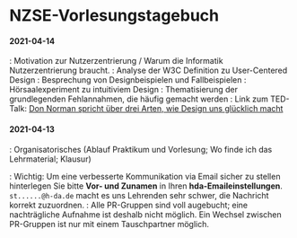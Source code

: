 # NZSE-Vorlesungstagebuch


<!-- #### 2020-07-14
: Themen
: * Festlegung der Klausur-relevanten Themengebiete
: * Besprechung der SoSe 2017-Klausur
: * Fragen der Studierenden (Hauptteil) -->


<!-- #### 2020-07-07
: Themen
: * Recap Thinking Aloud Methode
: * Auswertung von Usability Tests
: * IBM Computer Usability Satisfaction Questionnaires 
: * Evaluierung
: * Klausurvorbesprechung
: * Aufgaben zur Klausurvorbereitung -->


<!-- #### 2020-06-30
: Themen
: * Usability Evaluierungsmethoden
: Videos zum Thinking Aloud
: * <https://www.youtube.com/watch?v=thNZIZmMDQo> (ausführlicheres Beispiel)
: * <https://www.youtube.com/watch?v=yRjkgsKI5xs> (Deutsch, mit Beispiel)
: * <https://www.youtube.com/watch?v=qQxq5Muo5GI> (Explanations in English) -->


<!-- #### 2020-06-23
: Themen:
: * AsyncTask (ausführliche Informationen dazu in den ergänzenden Android Unterlagen)
: * JSON
: * RecyclerView -->


<!-- #### 2020-06-16
: Themen:
: * Beantwortung der offenen Fragen aus der letzten Einheit
: * Recap Singleton-Entwurfsmuster
: * Recap Serialisierbare Singletons 
: * Persistierung in Android
: * AsyncTask (nur angerissen; mehr in der nä. Einheit) -->



<!-- #### 2020-06-09
: Themen: 
: * Erzeugung von Landscape-Layout im Designer
: * Größenmaß dp
: * Event-Handling 
: * Inter-Activity Kommunikation und Datenaustausch (siehe [YouTube-Video](https://youtu.be/ZIJe4QEnlcY))
: * Implementierung der Toolbar zur Navigation zwischen Activities (mehr Infos siehe [begleitende Android Literatur](https://projects.fbi.h-da.de/~s.zander/nzse/vorlesung/android/html/actionbar/) oder die [Codepath-Doku](https://guides.codepath.com/android/Using-the-App-Toolbar))
: Themen (2. Teil – optional)
: * Java-Klassen
: * Serializable
: * Input-/Output-Streams ([gut aufbereitete Übersicht](http://tutorials.jenkov.com/java-io/overview.html))
: * Singleton-Entwuftsmuster
: * Serialisierbare Singletons (Datenmodellspeicherung)
: Meinungsbild zu Live-Beispielen vs. Folien-basierte Vorstellung/Vorlesung: 
: * 48 : 20 pro Beibehaltung Live-Beispiele (bei ca. 17 Enthaltungen)
: * Vereinbarung: __Live-Beispiele werden beibehalten aber der Bezug zu den Unterlagen wird stärker herausgestellt.__
: im Selbststudium:
: * Einbinden der bereitgestellten Kommunikationsklasse für den TV-Server (siehe [YouTube-Video](https://youtu.be/7xHfh2DVW3A)) 
: * Android Application Model & Android Lifecycle (mehr Infos dazu im YouTube-[Video #1](https://youtu.be/l7adwciujn4) und [Video #2](https://youtu.be/UJN3AL4tiqw)) -->


<!-- #### 2020-06-02
: Einführung Android gestartet
: Es gibt eine separate Einheit mit ausgewähltem Android-Material zum Selbststudium oder zum Nachschlagen im Moodle-Kurs
: Die wesentlichen Bestandteile von Android-Projekten und von AndroidStudio  (Manifest, Java-Klassen mit App-Logik, Resourcen, Designer) wurden in Form eines Tutorials vorgestellt
: Erzeugung von Landscape-Layout auf die kommende Einheit verschoben -->


<!-- #### 2020-05-26
: Abschluss Visual Design 
: Themengebiet zu dynamischem Layout nicht besprochen und auch nicht klausurrelevant
: Klausurmodus und Hintergründe dazu besprochen 
: Aufgabe zur Navigationsübersicht aus SoSe 2017-Klausur besprochen -->


<!-- #### 2020-05-19
: Erster Teil Visual Design bis einschl. Interaction Design. Fortsetzung Content Comprehension und Content Usability in der nächsten Einheit.
: Zusätzliches Video zu Aufgabe und Rolle von Analyseklassen in UCD/NZSE  
  <https://www.youtube.com/watch?v=_JWjL2nwKhE> -->


<!-- #### 2020-05-12
: Tolle Videos über das Paper Prototyping 
: * Bsp. 1 zum Testen von Paper Prototypen  
    <https://www.youtube.com/watch?v=GrV2SZuRPv0>
: * Bsp. 2  
    <https://www.youtube.com/watch?v=9wQkLthhHKA>
: * Paper Prototyping and Sketching (Google for Startups)  
    <https://www.youtube.com/watch?v=JMjozqJS44M> -->




<!-- #### 2020-05-07
: Requirements Engineering
: * alle Themen besprochen bis zu Transformationseffekte und Satzschablone
: Schwerpunkte
: * Stakeholder
: * Arten von Anforderungen
: * Quantifizierung
: * Systemkontextanalyse & KANO-Modell -->



<!-- #### 2020-04-28
: Videos zur Vor-/Nachbereitung
: * How to Conduct Qualitative Interviews (in Moodle) 
    _~> Im Rahmen von NZSE sprechen wir von teilstandardisierten Interviews; die Prinzipien sind aber identisch_
: * Examples of a Bad / Good Interview (in Moodle)  
    _~> Neben den in den Videos genannten Punkten finden Sie noch wesentlich mehr verbesserungswürdige "Dinge"; notieren Sie diese und reflektieren Sie, ob die notierten Punkte im 2. Interview verbessert bzw. umgangen wurden_
: * YouTube-Video zum User Research  ([Link](https://youtu.be/qA0DlfghMAY))  
    _~> Fasst den in der VO behandelten Ablauf zusammen und erläutert die Zusammenhänge zwischen den verschiedenen Artefakten bzw. Schritten_
: Unterscheidung Personas / Primäre Personas
: Einführung User Research
: Methoden der Benutzerforschung; im speziellen Teilstandardisiertes Interview -->

<!-- #### 2020-04-21
: Besprochene Themen: Orga + Intro UCD (Bspe + Fehler; Rest in kommender LVA)
: Details zur Übung am kommenden DI2x
: Link zum TED-Talk:  [Don Norman spricht über drei Arten, wie Design uns glücklich macht](https://www.youtube.com/watch?v=RlQEoJaLQRA)
: Übersicht der Lehrvideos: <https://www.youtube.com/channel/UCmvuGsp-maCJ_HwAgKxBpbA?view_as=subscriber> (_noch im Aufbau_)
: Sehr schönes Video zu einem Design-Thinking-basierten Lösungsansatz (SUMMO-Projekt): [Video](https://lernen.h-da.de/mod/resource/view.php?id=359759) -->

 

#### 2021-04-14
: Motivation zur Nutzerzentrierung / Warum die Informatik Nutzerzentrierung braucht.
: Analyse der W3C Definition zu User-Centered Design
: Besprechung von Designbeispielen und Fallbeispielen
: Hörsaalexperiment zu intuitiviem Design
: Thematisierung der grundlegenden Fehlannahmen, die häufig gemacht werden
: Link zum TED-Talk:  [Don Norman spricht über drei Arten, wie Design uns glücklich macht](https://www.youtube.com/watch?v=RlQEoJaLQRA)

#### 2021-04-13
: Organisatorisches (Ablauf Praktikum und Vorlesung; Wo finde ich das Lehrmaterial; Klausur)

: Wichtig: Um eine verbesserte Kommunikation via Email sicher zu stellen hinterlegen Sie bitte **Vor- und Zunamen** in Ihren **hda-Emaileinstellungen**. `st......@h-da.de` macht es uns Lehrenden sehr schwer, die Nachricht korrekt zuzuordnen. 
: Alle PR-Gruppen sind voll augebucht; eine nachträgliche Aufnahme ist deshalb nicht möglich. Ein Wechsel zwischen PR-Gruppen ist nur mit einem Tauschpartner möglich.